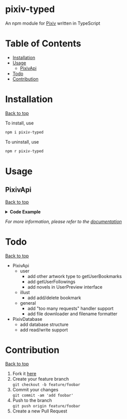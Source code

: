 # pixiv-typed <!-- omit in toc -->
An npm module for [Pixiv](https://www.pixiv.net/en/) written in TypeScript

<!-- omit in toc -->

# Table of Contents
- [Installation](#installation)
- [Usage](#usage)
  - [PixivApi](#pixivapi)
- [Todo](#todo)
- [Contribution](#contribution)

# Installation
[Back to top](#table-of-contents)

To install, use
```sh
npm i pixiv-typed
```
To uninstall, use
```sh
npm r pixiv-typed
```

# Usage
## PixivApi
[Back to top](#table-of-contents)
<details>
<summary><b>Code Example</b></summary>

```ts
import { PixivApi } from 'pixiv-typed';

let refreshToken = 'refresh token here';

PixivApi.refresh(refreshToken).then(api => {
  //#region user
  let pixivStaff = 11;

  // api.getUserDetail() for yourself
  api.getUserDetail(pixivStaff).then(detail => {
    // do stuff with 'detail' see doc for more info
  });

  api.getUserIllusts(page => {
    // this will request all pages
    // return false to stop requesting
    return true;
  }, pixivStaff).then();

  api.getUserBookmarks(page => {
    // only look for private bookmarks for yourself
    return true;
  }, pixivStaff, 'public').then();

  //#endregion user

  //#region illustration
  
  let pixivAnniversary = 1580459;
  api.getIllustDetail(pixivAnniversary).then(illust => {
    // do stuff with 'illust'
  });
  //#endregion illustration
});

```
</details>

*For more information, please refer to the [documentation](/doc/api.md)*

# Todo
[Back to top](#table-of-contents)
- PixivApi
  - user
    - add other artwork type to getUserBookmarks
    - add getUserFollowings
    - add novels in UserPreview interface
  - illust
    - add add/delete bookmark
  - general
    - add "too many requests" handler support
    - add file downloader and filename formatter
- PixivDatabase
  - add database structure
  - add read/write support

# Contribution
[Back to top](#table-of-contents)
1. Fork it [here](../../fork)
2. Create your feature branch<br>```git checkout -b feature/foobar```
3. Commit your changes<br>```git commit -am 'add foobar'```
4. Push to the branch<br>```git push origin feature/foobar```
5. Create a new Pull Request
